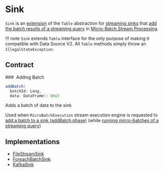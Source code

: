 # Sink

`Sink` is an [extension](#contract) of the `Table` abstraction for [streaming sinks](#implementations) that [add the batch results of a streaming query](#addBatch) in [Micro-Batch Stream Processing](micro-batch-stream-processing.md).

!!! note
    `Sink` extends `Table` interface for the only purpose of making it compatible with Data Source V2. All `Table` methods simply throw an `IllegalStateException`.

## Contract

### <span id="addBatch"> Adding Batch

```scala
addBatch(
  batchId: Long,
  data: DataFrame): Unit
```

Adds a batch of data to the sink

Used when `MicroBatchExecution` stream execution engine is requested to [add a batch to a sink (addBatch phase)](MicroBatchExecution.md#runBatch-addBatch) (while [running micro-batches of a streaming query](MicroBatchExecution.md#runBatch))

## Implementations

* [FileStreamSink](datasources/file/FileStreamSink.md)
* [ForeachBatchSink](datasources/ForeachBatchSink.md)
* [KafkaSink](datasources/kafka/KafkaSink.md)
